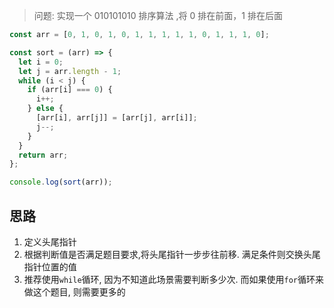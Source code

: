 > 问题: 实现一个 010101010 排序算法 ,将 0 排在前面，1 排在后面

```js
const arr = [0, 1, 0, 1, 0, 1, 1, 1, 1, 1, 0, 1, 1, 1, 0];

const sort = (arr) => {
  let i = 0;
  let j = arr.length - 1;
  while (i < j) {
    if (arr[i] === 0) {
      i++;
    } else {
      [arr[i], arr[j]] = [arr[j], arr[i]];
      j--;
    }
  }
  return arr;
};

console.log(sort(arr));
```

## 思路

1. 定义头尾指针
2. 根据判断值是否满足题目要求,将头尾指针一步步往前移. 满足条件则交换头尾指针位置的值
3. 推荐使用`while`循环, 因为不知道此场景需要判断多少次. 而如果使用`for`循环来做这个题目, 则需要更多的
